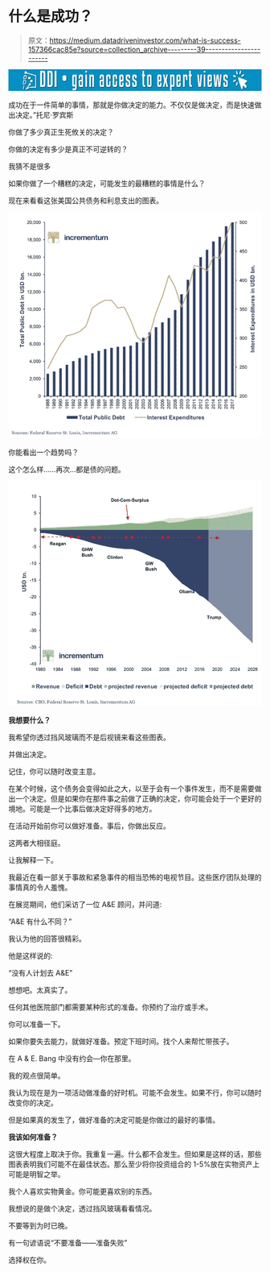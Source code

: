 # 什么是成功？

> 原文：<https://medium.datadriveninvestor.com/what-is-success-157366cac85e?source=collection_archive---------39----------------------->

[![](img/e277e2c1ddb9b211b25a5554479894b7.png)](http://www.track.datadriveninvestor.com/1126A)

成功在于一件简单的事情，那就是你做决定的能力。不仅仅是做决定，而是快速做出决定。”托尼·罗宾斯

你做了多少真正生死攸关的决定？

你做的决定有多少是真正不可逆转的？

我猜不是很多

如果你做了一个糟糕的决定，可能发生的最糟糕的事情是什么？

现在来看看这张美国公共债务和利息支出的图表。

![](img/cde0d657be28f0c4cc451d3b7528b372.png)

你能看出一个趋势吗？

这个怎么样……再次…都是债的问题。

![](img/046ad7a749555890c7ab25b6919ef5ad.png)

**我想要什么？**

我希望你透过挡风玻璃而不是后视镜来看这些图表。

并做出决定。

记住，你可以随时改变主意。

在某个时候，这个债务会变得如此之大，以至于会有一个事件发生，而不是需要做出一个决定。但是如果你在那件事之前做了正确的决定，你可能会处于一个更好的境地。可能是一个比事后做决定好得多的地方。

在活动开始前你可以做好准备。事后，你做出反应。

这两者大相径庭。

让我解释一下。

我最近在看一部关于事故和紧急事件的相当恐怖的电视节目。这些医疗团队处理的事情真的令人羞愧。

在展览期间，他们采访了一位 A&E 顾问，并问道:

“A&E 有什么不同？”

我认为他的回答很精彩。

他是这样说的:

“没有人计划去 A&E”

想想吧。太真实了。

任何其他医院部门都需要某种形式的准备。你预约了治疗或手术。

你可以准备一下。

如果你要失去能力，就做好准备。预定下班时间。找个人来帮忙带孩子。

在 A & E. Bang 中没有约会—你在那里。

我的观点很简单。

我认为现在是为一项活动做准备的好时机。可能不会发生。如果不行，你可以随时改变你的决定。

但是如果真的发生了，做好准备的决定可能是你做过的最好的事情。

**我该如何准备？**

这很大程度上取决于你。我重复一遍。什么都不会发生。但如果是这样的话，那些图表表明我们可能不在最佳状态。那么至少将你投资组合的 1-5%放在实物资产上可能是明智之举。

我个人喜欢实物黄金。你可能更喜欢别的东西。

我想说的是做个决定，透过挡风玻璃看看情况。

不要等到为时已晚。

有一句谚语说“不要准备——准备失败”

选择权在你。